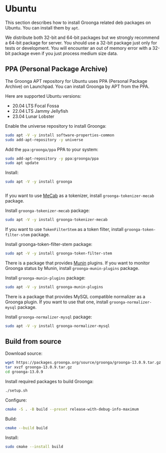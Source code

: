 # Ubuntu

This section describes how to install Groonga related deb packages on
Ubuntu. You can install them by `apt`.

We distribute both 32-bit and 64-bit packages but we strongly
recommend a 64-bit package for server. You should use a 32-bit package
just only for tests or development. You will encounter an out of
memory error with a 32-bit package even if you just process medium
size data.

## PPA (Personal Package Archive)

The Groonga APT repository for Ubuntu uses PPA (Personal Package
Archive) on Launchpad. You can install Groonga by APT from the PPA.

Here are supported Ubuntu versions:

  * 20.04 LTS Focal Fossa
  * 22.04 LTS Jammy Jellyfish
  * 23.04 Lunar Lobster

Enable the universe repository to install Groonga:

```bash
sudo apt -V -y install software-properties-common
sudo add-apt-repository -y universe
```

Add the `ppa:groonga/ppa` PPA to your system:

```bash
sudo add-apt-repository -y ppa:groonga/ppa
sudo apt update
```

Install:

```bash
sudo apt -V -y install groonga
```

```{include} server-use.md
```

If you want to use [MeCab](https://taku910.github.io/mecab/) as a
tokenizer, install `groonga-tokenizer-mecab` package.

Install `groonga-tokenizer-mecab` package:

```bash
sudo apt -V -y install groonga-tokenizer-mecab
```

If you want to use `TokenFilterStem` as a token filter, install
`groonga-token-filter-stem` package.

Install groonga-token-filter-stem package:

```bash
sudo apt -V -y install groonga-token-filter-stem
```

There is a package that provides [Munin](http://munin-monitoring.org/)
plugins. If you want to monitor Groonga status by Munin, install
`groonga-munin-plugins` package.

Install `groonga-munin-plugins` package:

```bash
sudo apt -V -y install groonga-munin-plugins
```

There is a package that provides MySQL compatible normalizer as a
Groonga plugin.  If you want to use that one, install
`groonga-normalizer-mysql` package.

Install `groonga-normalizer-mysql` package:

```bash
sudo apt -V -y install groonga-normalizer-mysql
```

## Build from source

Download source:

```bash
wget https://packages.groonga.org/source/groonga/groonga-13.0.9.tar.gz
tar xvzf groonga-13.0.9.tar.gz
cd groonga-13.0.9
```

Install required packages to build Groonga:

```bash
./setup.sh
```

Configure:

```bash
cmake -S . -B build --preset release-with-debug-info-maximum
```

Build:

```bash
cmake --build build
```

Install:

```bash
sudo cmake --install build
```
